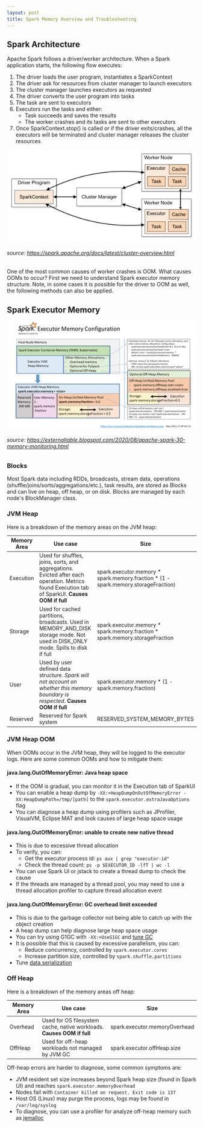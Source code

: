 ```yaml
---
layout: post
title: Spark Memory Overview and Troubleshooting
---
```

## Spark Architecture

Apache Spark follows a driver/worker architecture. When a Spark application starts, the following flow executes:

1. The driver loads the user program, instantiates a SparkContext
2. The driver ask for resources from cluster manager to launch executors
3. The cluster manager launches executors as requested
4. The driver converts the user program into tasks
5. The task are sent to executors
6. Executors run the tasks and either:
    - Task succeeds and saves the results
    - The worker crashes and its tasks are sent to other executors
7. Once SparkContext.stop() is called or if the driver exits/crashes, all the executors will be terminated and cluster manager releases the cluster resources

![spark driver-executor](/assets/spark/cluster-overview.png)

###### source: https://spark.apache.org/docs/latest/cluster-overview.html

One of the most common causes of worker crashes is OOM. What causes OOMs to occur? First we need to understand Spark executor memory structure. Note, in some cases it is possible for the driver to OOM as well, the following methods can also be applied.

## Spark Executor Memory

![spark executor memory](/assets/spark/spark-executor-memory.png)

###### source: https://externaltable.blogspot.com/2020/08/apache-spark-30-memory-monitoring.html

### Blocks

Most Spark data including RDDs, broadcasts, stream data, operations (shuffle/joins/sorts/aggregations/etc.), task results, are stored as Blocks and can live on heap, off heap, or on disk. Blocks are managed by each node's BlockManager class.

### JVM Heap

Here is a breakdown of the memory areas on the JVM heap:

| Memory Area | Use case                                                                                                                                                         | Size                                                                               |
|-------------|------------------------------------------------------------------------------------------------------------------------------------------------------------------|------------------------------------------------------------------------------------|
| Execution   | Used for shuffles, joins, sorts, and aggregations. Evicted after each operation. Metrics found Execution tab of SparkUI. **Causes OOM if full** | spark.executor.memory * spark.memory.fraction * (1 - spark.memory.storageFraction) |
| Storage     | Used for cached partitions, broadcasts. Used in MEMORY_AND_DISK storage mode. Not used in DISK_ONLY mode. Spills to disk if full                             | spark.executor.memory * spark.memory.fraction * spark.memory.storageFraction       |
| User        | Used by user defined data structure. *Spark will not account on whether this memory boundary is respected*. **Causes OOM if full**                               | spark.executor.memory * (1 - spark.memory.fraction)                                |
| Reserved    | Reserved for Spark system                                                                                                                                      | RESERVED_SYSTEM_MEMORY_BYTES                                                       |

### JVM Heap OOM

When OOMs occur in the JVM heap, they will be logged to the executor logs. Here are some common OOMs and how to mitigate them:

#### java.lang.OutOfMemoryError: Java heap space

- If the OOM is gradual, you can monitor it in the Execution tab of SparkUI
- You can enable a heap dump by `-XX:+HeapDumpOnOutOfMemoryError -XX:HeapDumpPath=/tmp/[path]` to the `spark.executor.extraJavaOptions` flag
- You can diagnose a heap dump using profilers such as JProfiler, VisualVM, Eclipse MAT and look causes of large heap space usage

#### java.lang.OutOfMemoryError: unable to create new native thread

- This is due to excessive thread allocation
- To verify, you can:
    - Get the executor process id: `ps aux | grep "executor-id"`
    - Check the thread count: `ps -p $EXECUTOR_ID -lfT | wc -l`
- You can use Spark UI or jstack to create a thread dump to check the cause
- If the threads are managed by a thread pool, you may need to use a thread allocation profiler to capture thread allocation event

#### java.lang.OutOfMemoryError: GC overhead limit exceeded

- This is due to the garbage collector not being able to catch up with the object creation
- A heap dump can help diagnose large heap space usage
- You can try using G1GC with `-XX:+UseG1GC` and [tune GC](https://spark.apache.org/docs/latest/tuning.html#garbage-collection-tuning)
- It is possible that this is caused by excessive parallelism, you can:
    - Reduce concurrency, controlled by `spark.executor.cores`
    - Increase partition size, controlled by `spark.shuffle.partitions`
- Tune [data serialization](https://spark.apache.org/docs/latest/tuning.html#data-serialization)

### Off Heap

Here is a breakdown of the memory areas off heap:

| Memory Area | Use case                                                               | Size                          |
|-------------|------------------------------------------------------------------------|-------------------------------|
| Overhead    | Used for OS filesystem cache, native workloads. **Causes OOM if full** | spark.executor.memoryOverhead |
| OffHeap     | Used for off-heap workloads not managed by JVM GC                      | spark.executor.offHeap.size   |

Off-heap errors are harder to diagnose, some common symptoms are:

- JVM resident set size increases beyond Spark heap size (found in Spark UI) and reaches `spark.executor.memoryOverhead`
- Nodes fail with `Container killed on request. Exit code is 137`
- Host OS (Linux) may purge the process, logs may be found in `/var/log/syslog`
- To diagnose, you can use a profiler for analyze off-heap memory such as [jemalloc](http://jemalloc.net/)
